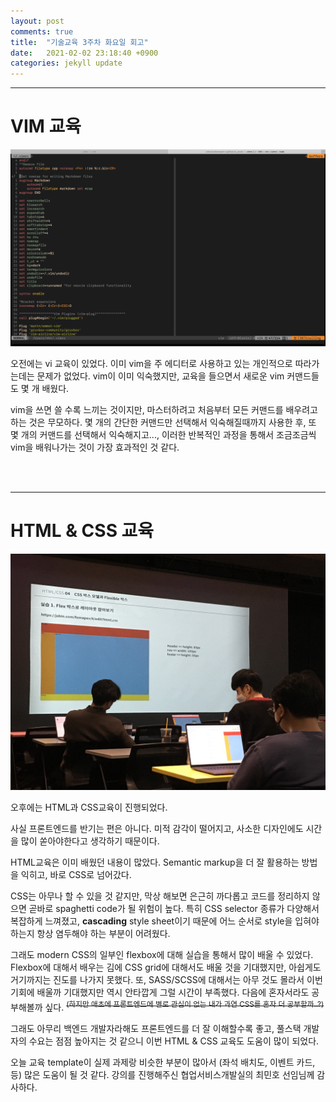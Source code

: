 ```yaml
---
layout: post
comments: true
title:  "기술교육 3주차 화요일 회고"
date:   2021-02-02 23:18:40 +0900
categories: jekyll update
---
```


<hr>

# VIM 교육

![](/assets/img/sprint3/vimrc.png)

오전에는 vi 교육이 있었다. 이미 vim을 주 에디터로 사용하고 있는  개인적으로 따라가는데는 문제가 없었다. vim이 이미 익숙했지만, 교육을 들으면서 새로운 vim 커맨드들도 몇 개 배웠다.

vim을 쓰면 쓸 수록 느끼는 것이지만, 마스터하려고 처음부터 모든 커맨드를 배우려고 하는 것은 무모하다. 몇 개의 간단한 커맨드만 선택해서 익숙해질때까지 사용한 후, 또 몇 개의 커맨드를 선택해서 익숙해지고..., 이러한 반복적인 과정을 통해서 조금조금씩 vim을 배워나가는 것이 가장 효과적인 것 같다.

<br />
<br />
<hr>

# HTML & CSS 교육

![](/assets/img/sprint3/htmlcsslecture.png)

오후에는 HTML과 CSS교육이 진행되었다.

사실 프론트엔드를 반기는 편은 아니다. 미적 감각이 떨어지고, 사소한 디자인에도 시간을 많이 쏟아야한다고 생각하기 때문이다.

HTML교육은 이미 배웠던 내용이 많았다. Semantic markup을 더 잘 활용하는 방법을 익히고, 바로 CSS로 넘어갔다.

CSS는 아무나 할 수 있을 것 같지만, 막상 해보면 은근히 까다롭고 코드를 정리하지 않으면 곧바로 spaghetti code가 될 위험이 높다. 특히 CSS selector 종류가 다양해서 복잡하게 느껴졌고, **cascading** style sheet이기 때문에 어느 순서로 style을 입혀야 하는지 항상 염두해야 하는 부분이 어려웠다.

그래도 modern CSS의 일부인 flexbox에 대해 실습을 통해서 많이 배울 수 있었다. Flexbox에 대해서 배우는 김에 CSS grid에 대해서도 배울 것을 기대했지만, 아쉽게도 거기까지는 진도를 나가지 못했다. 또, SASS/SCSS에 대해서는 아무 것도 몰라서 이번 기회에 배울까 기대했지만 역시 안타깝게 그럴 시간이 부족했다. 다음에 혼자서라도 공부해볼까 싶다. 
<del><sup>(하지만 애초에 프론트엔드에 별로 관심이 없는 내가 과연 CSS를 혼자 더 공부할까..?) </sup></del>

그래도 아무리 백엔드 개발자라해도 프론트엔드를 더 잘 이해할수록 좋고, 풀스택 개발자의 수요는 점점 높아지는 것 같으니 이번 HTML & CSS 교육도 도움이 많이 되었다.

오늘 교육 template이 실제 과제랑 비슷한 부분이 많아서 (좌석 배치도, 이벤트 카드, 등) 많은 도움이 될 것 같다. 강의를 진행해주신 협업서비스개발실의 최민호 선임님께 감사하다.


